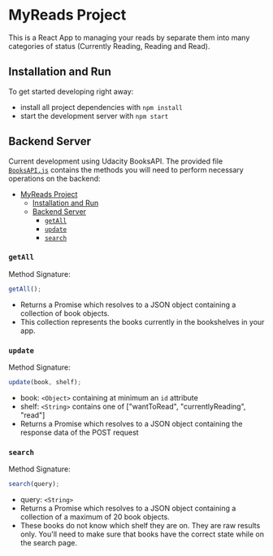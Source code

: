 # MyReads Project

This is a React App to managing your reads by separate them into many categories of status (Currently Reading, Reading and Read).

## Installation and Run

To get started developing right away:

- install all project dependencies with `npm install`
- start the development server with `npm start`

## Backend Server

Current development using Udacity BooksAPI. The provided file [`BooksAPI.js`](src/BooksAPI.js) contains the methods you will need to perform necessary operations on the backend:

- [MyReads Project](#myreads-project)
  - [Installation and Run](#installation-and-run)
  - [Backend Server](#backend-server)
    - [`getAll`](#getall)
    - [`update`](#update)
    - [`search`](#search)

### `getAll`

Method Signature:

```js
getAll();
```

- Returns a Promise which resolves to a JSON object containing a collection of book objects.
- This collection represents the books currently in the bookshelves in your app.

### `update`

Method Signature:

```js
update(book, shelf);
```

- book: `<Object>` containing at minimum an `id` attribute
- shelf: `<String>` contains one of ["wantToRead", "currentlyReading", "read"]
- Returns a Promise which resolves to a JSON object containing the response data of the POST request

### `search`

Method Signature:

```js
search(query);
```

- query: `<String>`
- Returns a Promise which resolves to a JSON object containing a collection of a maximum of 20 book objects.
- These books do not know which shelf they are on. They are raw results only. You'll need to make sure that books have the correct state while on the search page.
